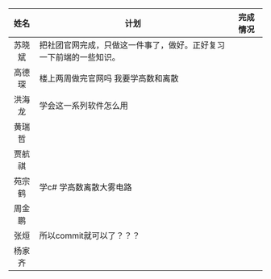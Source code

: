 | 姓名|计划 |完成情况 |
|:-:|---|---|
|苏晓斌|把社团官网完成，只做这一件事了，做好。正好复习一下前端的一些知识。|   |
|高德琛 |楼上两周做完官网吗 我要学高数和离散||
|洪海龙|学会这一系列软件怎么用|  |
|黄瑞哲|   |   |
|贾航祺|   |   |
|苑宗鹤|学c# 学高数离散大雾电路|   |
|周金鹏|   |   |
|张烜|所以commit就可以了？？？   |   |
|杨家齐|   |   |
